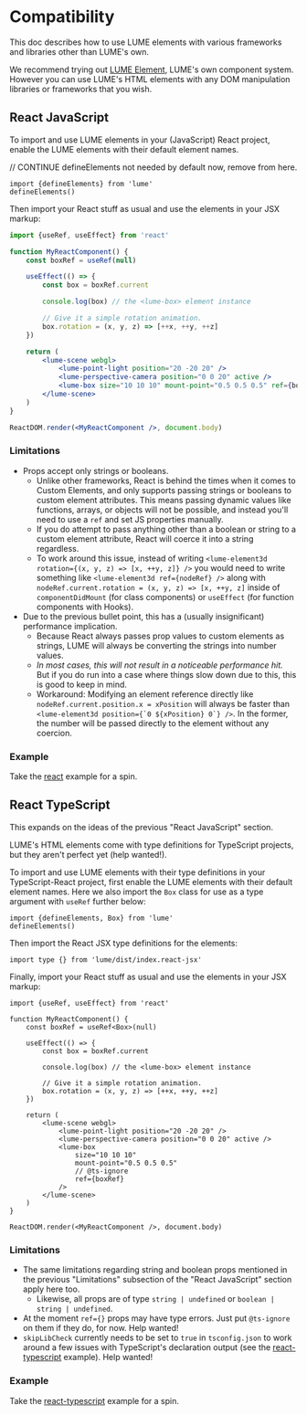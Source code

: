 # Compatibility

This doc describes how to use LUME elements with various frameworks and libraries other than LUME's own.

We recommend trying out [LUME Element](https://github.com/lume/element), LUME's own component system. However you can use LUME's HTML elements with any DOM manipulation libraries or frameworks that you wish.

## React JavaScript

To import and use LUME elements in your (JavaScript) React project, enable the LUME elements with
their default element names.

// CONTINUE defineElements not needed by default now, remove from here.

```tsx
import {defineElements} from 'lume'
defineElements()
```

Then import your React stuff as usual and use the elements in your JSX markup:

```jsx
import {useRef, useEffect} from 'react'

function MyReactComponent() {
	const boxRef = useRef(null)

	useEffect(() => {
		const box = boxRef.current

		console.log(box) // the <lume-box> element instance

		// Give it a simple rotation animation.
		box.rotation = (x, y, z) => [++x, ++y, ++z]
	})

	return (
		<lume-scene webgl>
			<lume-point-light position="20 -20 20" />
			<lume-perspective-camera position="0 0 20" active />
			<lume-box size="10 10 10" mount-point="0.5 0.5 0.5" ref={boxRef} />
		</lume-scene>
	)
}

ReactDOM.render(<MyReactComponent />, document.body)
```

### Limitations

- Props accept only strings or booleans.
  - Unlike other frameworks, React is behind the times when it comes to Custom Elements, and only supports passing strings or booleans to custom element attributes. This means passing dynamic values like functions, arrays, or objects will not be possible, and instead you'll need to use a `ref` and set JS properties manually.
  - If you do attempt to pass anything other than a boolean or string to a custom element attribute, React will coerce it into a string regardless.
  - To work around this issue, instead of writing `<lume-element3d rotation={(x, y, z) => [x, ++y, z]} />` you would need to write something like `<lume-element3d ref={nodeRef} />` along with `nodeRef.current.rotation = (x, y, z) => [x, ++y, z]` inside of `componentDidMount` (for class components) or `useEffect` (for function components with Hooks).
- Due to the previous bullet point, this has a (usually insignificant) performance implication.
  - Because React always passes prop values to custom elements as strings, LUME will always be converting the strings into number values.
  - _In most cases, this will not result in a noticeable performance hit._ But if you do run into a case where things slow down due to this, this is good to keep in mind.
  - Workaround: Modifying an element reference directly like `nodeRef.current.position.x = xPosition` will always be faster than `` <lume-element3d position={`0 ${xPosition} 0`} /> ``. In the former, the number will be passed directly to the element without any coercion.

### Example

Take the [react](https://github.com/lume/lume/tree/develop/examples/react) example for a spin.

## React TypeScript

This expands on the ideas of the previous "React JavaScript" section.

LUME's HTML elements come with type definitions for TypeScript projects, but
they aren't perfect yet (help wanted!).

To import and use LUME elements with their type definitions in your
TypeScript-React project, first enable the LUME elements with their default
element names. Here we also import the `Box` class for use as a type argument
with `useRef` further below:

```tsx
import {defineElements, Box} from 'lume'
defineElements()
```

Then import the React JSX type definitions for the elements:

```tsx
import type {} from 'lume/dist/index.react-jsx'
```

Finally, import your React stuff as usual and use the elements in your JSX markup:

```tsx
import {useRef, useEffect} from 'react'

function MyReactComponent() {
	const boxRef = useRef<Box>(null)

	useEffect(() => {
		const box = boxRef.current

		console.log(box) // the <lume-box> element instance

		// Give it a simple rotation animation.
		box.rotation = (x, y, z) => [++x, ++y, ++z]
	})

	return (
		<lume-scene webgl>
			<lume-point-light position="20 -20 20" />
			<lume-perspective-camera position="0 0 20" active />
			<lume-box
				size="10 10 10"
				mount-point="0.5 0.5 0.5"
				// @ts-ignore
				ref={boxRef}
			/>
		</lume-scene>
	)
}

ReactDOM.render(<MyReactComponent />, document.body)
```

### Limitations

- The same limitations regarding string and boolean props mentioned in the previous "Limitations" subsection of the "React JavaScript" section apply here too.
  - Likewise, all props are of type `string | undefined` or `boolean | string | undefined`.
- At the moment `ref={}` props may have type errors. Just put `@ts-ignore` on them if they do, for now. Help wanted!
- `skipLibCheck` currently needs to be set to `true` in `tsconfig.json` to work around a few issues with TypeScript's declaration output (see the [react-typescript](https://github.com/lume/lume/tree/develop/examples/react-typescript) example). Help wanted!

### Example

Take the [react-typescript](https://github.com/lume/lume/tree/develop/examples/react-typescript) example for a spin.
